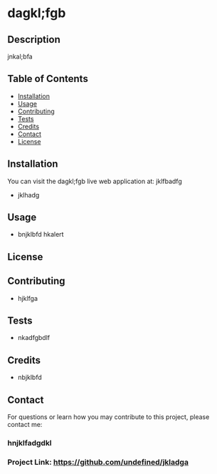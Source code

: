 # dagkl;fgb



## Description
jnkal;bfa

## Table of Contents

- [Installation](#installation)
- [Usage](#usage)
- [Contributing](#contributing)
- [Tests](#tests)
- [Credits](#credits)
- [Contact](#contact)
- [License](#license)

## Installation

You can visit the dagkl;fgb live web application at: jklfbadfg


- jklhadg

## Usage


- bnjklbfd
hkalert

## License


## Contributing


- hjklfga

## Tests


- nkadfgbdlf

## Credits


- nbjklbfd

## Contact

For questions or learn how you may contribute to this project, please contact me:

### hnjklfadgdkl

### Project Link: https://github.com/undefined/jkladga
